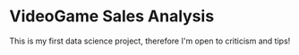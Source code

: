 # VideoGame Sales Analysis
This is my first data science project, therefore I'm open to criticism and tips!
